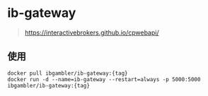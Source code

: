 # ib-gateway

> https://interactivebrokers.github.io/cpwebapi/

## 使用

```
docker pull ibgambler/ib-gateway:{tag}
docker run -d --name=ib-gateway --restart=always -p 5000:5000 ibgambler/ib-gateway:{tag}
```